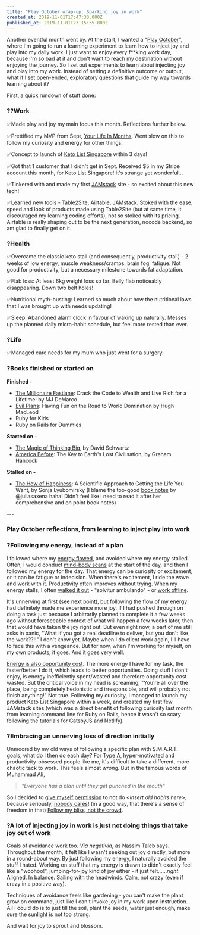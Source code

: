 ```yaml
---
title: "Play October wrap-up: Sparking joy in work"
created_at: 2019-11-01T17:47:33.000Z
published_at: 2019-11-01T23:15:35.000Z
---
```

Another eventful month went by. At the start, I wanted a "[Play October](https://200wordsaday.com/words/play-october-wrap-up-sparking-joy-in-work-301995dbbff3614d37)", where I'm going to run a learning experiment to learn how to inject joy and play into my daily work. I just want to enjoy every f\*\*king work day, because I'm so bad at it and don't want to reach my destination without enjoying the journey. So I set out experiments to learn about injecting joy and play into my work. Instead of setting a definitive outcome or output, what if I set open-ended, exploratory questions that guide my way towards learning about it?

  

First, a quick rundown of stuff done:

  

### **?‍?Work**

✅Made play and joy my main focus this month. Reflections further below.

✅Prettified my MVP from Sept, [Your Life In Months](https://yourlifeinmonths.com). Went slow on this to follow my curiosity and energy for other things.

✅Concept to launch of [Keto List Singapore](https://200wordsaday.com/words/keto-list-singapore-298665db5a04f5d29c) within 3 days!

✅Got that 1 customer that I didn't get in Sept. Received $5 in my Stripe account this month, for Keto List Singapore! It's strange yet wonderful...   

✅Tinkered with and made my first [JAMstack](https://200wordsaday.com/words/jamming-up-on-jamstack-301475dbad96f2a8ff) site - so excited about this new tech!

✅Learned new tools - Table2Site, Airtable, JAMstack. Stoked with the ease, speed and look of products made using Table2Site (but at same time, it discouraged my learning coding efforts), not so stoked with its pricing. Airtable is really shaping out to be the next generation, nocode backend, so am glad to finally get on it.  

  

### **?Health**

✅Overcame the classic keto stall (and consequently, productivity stall) - 2 weeks of low energy, muscle weakness/cramps, brain fog, fatigue. Not good for productivity, but a necessary milestone towards fat adaptation. 

✅Flab loss: At least 6kg weight loss so far. Belly flab noticeably disappearing. Down two belt holes!

✅Nutritional myth-busting: Learned so much about how the nutritional laws that I was brought up with needs updating!

✅Sleep: Abandoned alarm clock in favour of waking up naturally. Messes up the planned daily micro-habit schedule, but feel more rested than ever.

  

### **?Life**

✅Managed care needs for my mum who just went for a surgery.

  

  

### **?Books finished or started on**

**Finished -**

*   [The Millionaire Fastlane](https://www.amazon.com/Millionaire-Fastlane-Crack-Wealth-Lifetime/dp/0984358102): Crack the Code to Wealth and Live Rich for a Lifetime! by MJ DeMarco
*   [Evil Plans](https://www.amazon.com/Evil-Plans-Having-World-Domination/dp/1591843847): Having Fun on the Road to World Domination by Hugh MacLeod
*   Ruby for Kids
*   Ruby on Rails for Dummies

  

**Started on -**

*   [The Magic of Thinking Big](https://www.googleadservices.com/pagead/aclk?sa=L&ai=DChcSEwiY1aXnnMnlAhUGE48KHQ16CAUYABAAGgJzYg&ohost=www.google.com&cid=CAASE-RoC1XB79mTsbyyEg6tqn94qCg&sig=AOD64_0TRhB5pSrYUaTySqW3gEcohsCx3g&q=&ved=2ahUKEwiLv5_nnMnlAhWkH7cAHVI7AmQQ0Qx6BAgSEAE&adurl=), by David Schwartz
*   [America Before](https://www.amazon.com/America-Before-Earths-Lost-Civilization/dp/1250153735): The Key to Earth's Lost Civilisation, by Graham Hancock

  

**Stalled on -**

*   [The How of Happiness](https://www.amazon.com/How-Happiness-Approach-Getting-Life/dp/0143114956): A Scientific Approach to Getting the Life You Want, by Sonja Lyubomirsky (I blame the too-good [book notes](https://200wordsaday.com/words/the-how-of-happiness-285085d9b227de9b3a) by @juliasaxena haha! Didn't feel like I need to read it after her comprehensive and on point book notes)

  

\---

  

### **Play October reflections, from learning to inject play into work**

  

### **?Following my energy, instead of a plan**

I followed where my [energy flowed](https://200wordsaday.com/words/the-7-types-of-rest-292805da9cef5ae7f2), and avoided where my energy stalled. Often, I would conduct [mind-body scans](https://200wordsaday.com/words/how-to-inject-more-joy-into-work-1-body-scans-286515d9de93e48fa6) at the start of the day, and then I followed my energy for the day. That energy can be curiosity or excitement, or it can be fatigue or indecision. When there's excitement, I ride the wave and work with it. Productivity often improves without trying. When my energy stalls, I often [walked it out](https://200wordsaday.com/words/solvitur-ambulando-it-is-solved-by-walking-296765db1b3793b9f4) - "solvitur ambulando" - or [work offline](https://200wordsaday.com/words/the-deliberate-practice-of-working-offline-282205d949c934a1e4).

  

It's unnerving at first (see next point), but following the flow of my energy had definitely made me experience more joy. If I had pushed through on doing a task just because I arbitrarily planned to complete it a few weeks ago without foreseeable context of what will happen a few weeks later, then that would have taken the joy right out. But even right now, a part of me still asks in panic, "What if you got a real deadline to deliver, but you don't like the work??!!" I don't know yet. Maybe when I do client work again, I'll have to face this with a vengeance. But for now, when I'm working for myself, on my own products, it goes. And it goes very well.

  

[Energy is also opportunity cost](https://200wordsaday.com/words/from-time-is-money-to-time-is-opportunity-cost-to-energy-is-opportunity-cost-292035da879ce91d26). The more energy I have for my task, the faster/better I do it, which leads to better opportunities. Doing stuff I don't enjoy, is energy inefficiently spent/wasted and therefore opportunity cost wasted. But the critical voice in my head is screaming, "You're all over the place, being completely hedonistic and irresponsible, and will probably not finish anything!" Not true. Following my curiosity, I managed to launch my product Keto List Singapore within a week, and created my first few JAMstack sites (which was a direct benefit of following curiosity last month from learning command line for Ruby on Rails, hence it wasn't so scary following the tutorials for GatsbyJS and Netlify).

  

### **?Embracing an unnerving loss of direction initially**

Unmoored by my old ways of following a specific plan with S.M.A.R.T. goals, what do I then do each day? For Type A, hyper-motivated and productivity-obsessed people like me, it's difficult to take a different, more chaotic tack to work. This feels almost _wrong_. But in the famous words of Muhammad Ali,

> _"Everyone has a plan until they get punched in the mouth"_

  

So I decided to [give myself permission](https://200wordsaday.com/words/i-give-myself-permission-to-not-287275d9f379386c48) to not do <_insert old habits here_\>, because seriously, [nobody cares](https://200wordsaday.com/words/nobody-cares-how-do-you-read-this-288575da1dfad342b9)! (in a good way, that there's a sense of freedom in that) [Follow my bliss, not the crowd](https://200wordsaday.com/words/follow-your-bliss-not-the-crowd-285875d9c957decd0e).

  

### **?A lot of injecting joy in work is just not doing things that take joy out of work**

Goals of avoidance work too. _Via negativia_, as Nassim Taleb says. Throughout the month, it felt like I wasn't seeking out joy directly, but more in a round-about way. By just following my energy, I naturally avoided the stuff I hated. Working on stuff that my energy is drawn to didn't exactly feel like a "woohoo!", jumping-for-joy kind of joy either - it just felt......_right_. Aligned. In balance. Sailing with the headwinds. Calm, not crazy (even if crazy in a positive way).

  

Techniques of avoidance feels like gardening - you can't make the plant grow on command, just like I can't invoke joy in my work upon instruction. All I could do is to just till the soil, plant the seeds, water just enough, make sure the sunlight is not too strong. 

  

And wait for joy to sprout and blossom.
